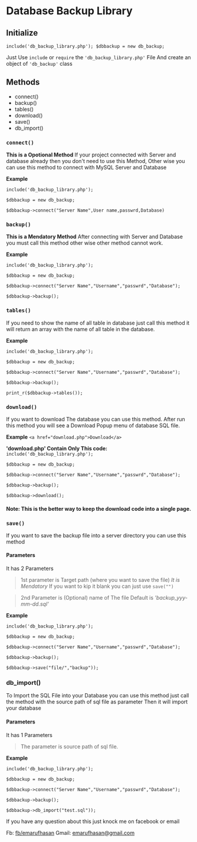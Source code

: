 # Database Backup Library 
## Initialize
`include('db_backup_library.php'); $dbbackup = new db_backup;`

Just Use `include` or `require` the `'db_backup_library.php'` File
And create an object of `'db_backup'` class


## Methods
	
* connect() 
* backup()
* tables()
* download()
* save()
* db_import()

### `connect()`
**This is a Opotional Method**
If your project connected with Server and database already then you don't need to use this Method,
Other wise you can use this method to connect with MySQL Server and Database
	
**Example**
	
`include('db_backup_library.php');`
	
`$dbbackup = new db_backup;`
	
`$dbbackup->connect("Server Name",User name,passwrd,Database)`

### `backup()`
**This is a Mendatory Method**
After connecting with Server and Database you must call this method other wise other method cannot work.

**Example**
	
`include('db_backup_library.php');`
	
`$dbbackup = new db_backup;`
	
`$dbbackup->connect("Server Name","Username","passwrd","Database");`
	
`$dbbackup->backup();`

	
### `tables()`
If you need to show the name of all table in database just call this method it will return an array with the name of all table in the database.
	
**Example**
	
`include('db_backup_library.php');`
	
`$dbbackup = new db_backup;`
	
`$dbbackup->connect("Server Name","Username","passwrd","Database");`
	
`$dbbackup->backup();`
	
`print_r($dbbackup->tables());`

### `download()`
If you want to download The database you can use this method. After run this method you will see a Download Popup menu of database SQL file.
	
**Example**
`<a href="download.php">Download</a>`
	
**'download.php' Contain Only This code:**
`include('db_backup_library.php');`
	
`$dbbackup = new db_backup;`
	
`$dbbackup->connect("Server Name","Username","passwrd","Database");`
	
`$dbbackup->backup();`
	
`$dbbackup->download();`

#### Note: This is the better way to keep the download code into a single page.

### `save()`
If you want to save the backup file into a server directory you can use this method
#### Parameters
It has 2 Parameters
> 1st parameter is Target path (where you want to save the file) *It is Mendatory* If you want to kip it blank you can just use `save("")`
	
> 2nd Parameter is (Optional) name of The file Default is *'backup_yyy-mm-dd.sql'*
	
**Example**
	
`include('db_backup_library.php');`
	
`$dbbackup = new db_backup;`
	
`$dbbackup->connect("Server Name","Username","passwrd","Database");`
	
`$dbbackup->backup();`
	
`$dbbackup->save("file/","backup"));`
### db_import()
To Import the SQL File into your Database you can use this method just call the method with the source path of sql file as parameter Then it will import your database
	
#### Parameters
It has 1 Parameters
> The parameter is source path of sql file.
	
**Example**
	
`include('db_backup_library.php');`
	
`$dbbackup = new db_backup;`
	
`$dbbackup->connect("Server Name","Username","passwrd","Database");`
	
`$dbbackup->backup();`
	
`$dbbackup->db_import("test.sql"));`
	
If you have any question about this just knock me on facebook or email
	
Fb: [fb/emarufhasan](https://facebook.com/emarufhasan)
Gmail: emarufhasan@gmail.com
